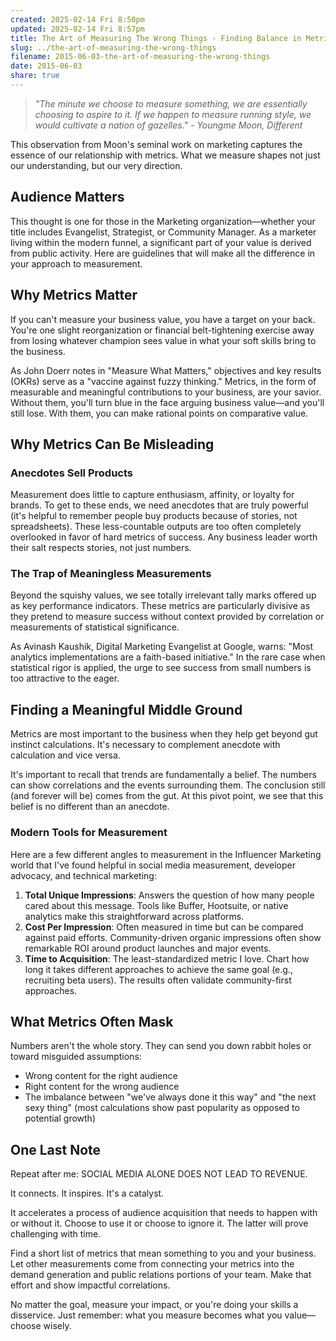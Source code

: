 ```yaml
---
created: 2025-02-14 Fri 8:50pm
updated: 2025-02-14 Fri 8:57pm
title: The Art of Measuring The Wrong Things - Finding Balance in Metrics
slug: ../the-art-of-measuring-the-wrong-things
filename: 2015-06-03-the-art-of-measuring-the-wrong-things
date: 2015-06-03
share: true
---
```


> *"The minute we choose to measure something, we are essentially choosing to aspire to it. If we happen to measure running style, we would cultivate a nation of gazelles." - Youngme Moon, Different*

This observation from Moon's seminal work on marketing captures the essence of our relationship with metrics. What we measure shapes not just our understanding, but our very direction.

## Audience Matters

This thought is one for those in the Marketing organization—whether your title includes Evangelist, Strategist, or Community Manager. As a marketer living within the modern funnel, a significant part of your value is derived from public activity. Here are guidelines that will make all the difference in your approach to measurement.

## Why Metrics Matter

If you can't measure your business value, you have a target on your back. You're one slight reorganization or financial belt-tightening exercise away from losing whatever champion sees value in what your soft skills bring to the business.

As John Doerr notes in "Measure What Matters," objectives and key results (OKRs) serve as a "vaccine against fuzzy thinking." Metrics, in the form of measurable and meaningful contributions to your business, are your savior. Without them, you'll turn blue in the face arguing business value—and you'll still lose. With them, you can make rational points on comparative value.

## Why Metrics Can Be Misleading

### Anecdotes Sell Products

Measurement does little to capture enthusiasm, affinity, or loyalty for brands. To get to these ends, we need anecdotes that are truly powerful (it's helpful to remember people buy products because of stories, not spreadsheets). These less-countable outputs are too often completely overlooked in favor of hard metrics of success. Any business leader worth their salt respects stories, not just numbers.

### The Trap of Meaningless Measurements

Beyond the squishy values, we see totally irrelevant tally marks offered up as key performance indicators. These metrics are particularly divisive as they pretend to measure success without context provided by correlation or measurements of statistical significance.

As Avinash Kaushik, Digital Marketing Evangelist at Google, warns: "Most analytics implementations are a faith-based initiative." In the rare case when statistical rigor is applied, the urge to see success from small numbers is too attractive to the eager.

## Finding a Meaningful Middle Ground

Metrics are most important to the business when they help get beyond gut instinct calculations. It's necessary to complement anecdote with calculation and vice versa.

It's important to recall that trends are fundamentally a belief. The numbers can show correlations and the events surrounding them. The conclusion still (and forever will be) comes from the gut. At this pivot point, we see that this belief is no different than an anecdote.

### Modern Tools for Measurement

Here are a few different angles to measurement in the Influencer Marketing world that I've found helpful in social media measurement, developer advocacy, and technical marketing:

1. **Total Unique Impressions**: Answers the question of how many people cared about this message. Tools like Buffer, Hootsuite, or native analytics make this straightforward across platforms.
2. **Cost Per Impression**: Often measured in time but can be compared against paid efforts. Community-driven organic impressions often show remarkable ROI around product launches and major events.
3. **Time to Acquisition**: The least-standardized metric I love. Chart how long it takes different approaches to achieve the same goal (e.g., recruiting beta users). The results often validate community-first approaches.

## What Metrics Often Mask

Numbers aren't the whole story. They can send you down rabbit holes or toward misguided assumptions:

- Wrong content for the right audience
- Right content for the wrong audience
- The imbalance between "we've always done it this way" and "the next sexy thing" (most calculations show past popularity as opposed to potential growth)

## One Last Note

Repeat after me: SOCIAL MEDIA ALONE DOES NOT LEAD TO REVENUE.

It connects.
It inspires.
It's a catalyst.

It accelerates a process of audience acquisition that needs to happen with or without it. Choose to use it or choose to ignore it. The latter will prove challenging with time.

Find a short list of metrics that mean something to you and your business. Let other measurements come from connecting your metrics into the demand generation and public relations portions of your team. Make that effort and show impactful correlations.

No matter the goal, measure your impact, or you're doing your skills a disservice. Just remember: what you measure becomes what you value—choose wisely.